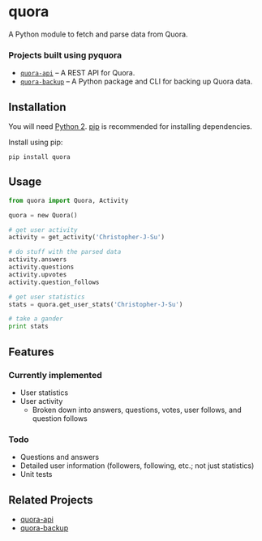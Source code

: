 # quora

A Python module to fetch and parse data from Quora.

### Projects built using pyquora
* [`quora-api`](https://github.com/csu/quora-api) – A REST API for Quora.
* [`quora-backup`](https://github.com/csu/quora-backup) – A Python package and CLI for backing up Quora data.

## Installation
You will need [Python 2](https://www.python.org/download/). [pip](http://pip.readthedocs.org/en/latest/installing.html) is recommended for installing dependencies.

Install using pip:

    pip install quora

## Usage

```python
from quora import Quora, Activity

quora = new Quora()

# get user activity
activity = get_activity('Christopher-J-Su')

# do stuff with the parsed data
activity.answers
activity.questions
activity.upvotes
activity.question_follows

# get user statistics
stats = quora.get_user_stats('Christopher-J-Su')

# take a gander
print stats
```

## Features
### Currently implemented
* User statistics
* User activity
    * Broken down into answers, questions, votes, user follows, and question follows

### Todo
* Questions and answers
* Detailed user information (followers, following, etc.; not just statistics)
* Unit tests

## Related Projects
* [quora-api](https://github.com/csu/quora-api)
* [quora-backup](https://github.com/csu/quora-backup)